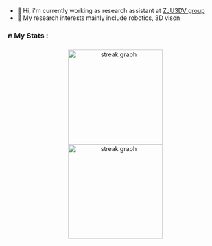 
* 👋 Hi, i'm currently working as research assistant at [ZJU3DV group](https://github.com/zju3dv) 
* 🙋 My research interests mainly include robotics, 3D vison

<!--
**HaoChenga/HaoChenga** is a ✨ _special_ ✨ repository because its `README.md` (this file) appears on your GitHub profile.

Here are some ideas to get you started:

- 🔭 I’m currently working on ...
- 🌱 I’m currently learning ...
- 👯 I’m looking to collaborate on ...
- 🤔 I’m looking for help with ...
- 💬 Ask me about ...
- 📫 How to reach me: ...
- 😄 Pronouns: ...
- ⚡ Fun fact: ...
-->
###

<h3 align="left">🔥   My Stats :</h3>

###

<div align="center">
  <img src="https://streak-stats.demolab.com?user=HaoChenga&theme=transparent&hide_border=true&date_format=M%20j%5B%2C%20Y%5D" height="220" alt="streak graph"  />
</div>
<div align="center">
  <img src="https://github-readme-stats.vercel.app/api/top-langs/?username=Haochenga&layout=compact" height="220" alt="streak graph"  />
</div>

###

